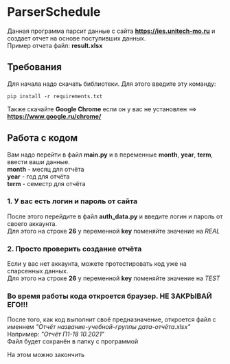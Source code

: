 # ParserSchedule

Данная программа парсит данные с сайта **https://ies.unitech-mo.ru** и создает отчет на основе поступивших данных.   
Пример отчета файл: **result.xlsx**  

## Требования
Для начала надо скачать библиотеки. Для этого введите эту команду:
~~~~
pip install -r requirements.txt
~~~~
Также скачайте **Google Chrome** если он у вас не установлен ==> **https://www.google.ru/chrome/**  

## Работа с кодом  
Вам надо перейти в файл **main.py** и в переменные **month**, **year**, **term**, ввести ваши данные.  
**month** - месяц для отчёта  
**year** - год для отчёта  
**term** - семестр для отчёта  

### 1. У вас есть логин и пароль от сайта
После этого перейдите в файл **auth_data.py** и введите логин и пароль от своего аккаунта.  
Для этого на строке **26** у переменной **key** поменяйте значение на _REAL_  

### 2. Просто проверить создание отчёта
Если у вас нет аккаунта, можете протестировать код уже на спарсенных данных.  
Для этого на строке **26** у переменной **key** поменяйте значение на _TEST_  

### Во время работы кода откроется браузер. НЕ ЗАКРЫВАЙ ЕГО!!!  
После того, как код выполнит своё предназначение, откроется файл с именнем _"Отчёт название-учебной-группы дата-отчёта.xlsx"_  
Например: _"Отчёт П1-18 10.2021"_  
Файл будет сохранён в папку с программой
  
На этом можно закончить

